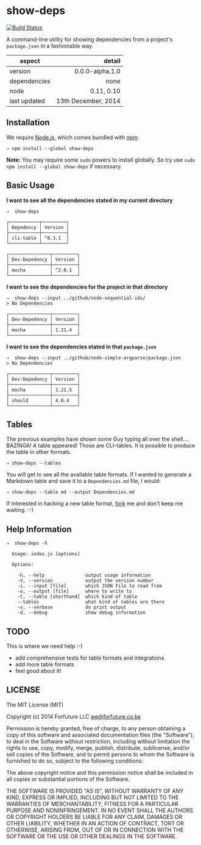 
# show-deps

[![Build Status](https://travis-ci.org/forfuture-dev/node-show-deps.svg?branch=master)](https://travis-ci.org/forfuture-dev/node-show-deps)

A command-line utility for showing dependencies from a project's
`package.json` in a fashionable way.

|aspect|detail|
|-------|-----:|
|version|0.0.0-alpha.1.0|
|dependencies|none|
|node|0.11, 0.10|
|last updated|13th December, 2014|


## Installation

We require [Node.js][nodejs], which comes bundled with [npm][npmjs]:

```shell
⇒ npm install --global show-deps
```

__Note:__ You may require some `sudo` powers to install globally. So try
use `sudo npm install --global show-deps` if necessary.


## Basic Usage

__I want to see all the dependencies stated in my current directory__

```shell
⇒  show-deps

┌───────────┬─────────┐
│ Depedency │ Version │
├───────────┼─────────┤
│ cli-table │ ^0.3.1  │
└───────────┴─────────┘

┌───────────────┬─────────┐
│ Dev-Depedency │ Version │
├───────────────┼─────────┤
│ mocha         │ ^2.0.1  │
└───────────────┴─────────┘

```

__I want to see the dependencies for the project in that directory__

```shell
⇒  show-deps --input ../github/node-sequential-ids/
> No Dependencies

┌───────────────┬─────────┐
│ Dev-Depedency │ Version │
├───────────────┼─────────┤
│ mocha         │ 1.21.4  │
└───────────────┴─────────┘
```

__I want to see the dependencies stated in that `package.json`__

```shell
⇒  show-deps --input ../github/node-simple-argparse/package.json
> No Dependencies

┌───────────────┬─────────┐
│ Dev-Depedency │ Version │
├───────────────┼─────────┤
│ mocha         │ 1.21.5  │
├───────────────┼─────────┤
│ should        │ 4.0.4   │
└───────────────┴─────────┘
```


## Tables

The previous examples have shown some Guy typing all over the shell....
BAZINGA! A table appeared! Those are CLI-tables. It is possible to produce
the table in other formats.

```shell
⇒ show-deps --tables
```

You will get to see all the available table formats. If I wanted to generate
a Markdown table and save it to a `Dependencies.md` file, I would:

```shell
⇒ show-deps --table md --output Dependencies.md
```

If interested in hacking a new table format, [fork][fork] me and don't keep
me waiting. :-)


## Help Information

```shell
⇒  show-deps -h

  Usage: index.js [options]

  Options:

    -h, --help               output usage information
    -V, --version            output the version number
    -i, --input [file]       which JSON File to read from
    -o, --output [file]      where to write to
    -t, --table [shorthand]  which kind of table
    --tables                 what kind of tables are there
    -v, --verbose            do print output
    -d, --debug              show debug information
```


## TODO

This is where we need help :-)

* add comprehensive tests for table formats and integrations
* add more table formats
* feel good about it!


## LICENSE

The MIT License (MIT)

Copyright (c) 2014 Forfuture LLC <we@forfuture.co.ke>

Permission is hereby granted, free of charge, to any person obtaining a
copy of this software and associated documentation files (the "Software"),
to deal in the Software without restriction, including without limitation the
rights to use, copy, modify, merge, publish, distribute, sublicense, and/or
sell copies of the Software, and to permit persons to whom the Software
is furnished to do so, subject to the following conditions:

The above copyright notice and this permission notice shall be included in
all copies or substantial portions of the Software.

THE SOFTWARE IS PROVIDED "AS IS", WITHOUT WARRANTY OF ANY KIND,
EXPRESS OR IMPLIED, INCLUDING BUT NOT LIMITED TO THE WARRANTIES
OF MERCHANTABILITY, FITNESS FOR A PARTICULAR PURPOSE AND
NONINFRINGEMENT. IN NO EVENT SHALL THE AUTHORS OR COPYRIGHT
HOLDERS BE LIABLE FOR ANY CLAIM, DAMAGES OR OTHER LIABILITY,
WHETHER IN AN ACTION OF CONTRACT, TORT OR OTHERWISE, ARISING
FROM, OUT OF OR IN CONNECTION WITH THE SOFTWARE OR THE USE OR
OTHER DEALINGS IN THE SOFTWARE.


[fork]:https://github.com/forfuture-dev/node-show-deps/fork "Fork Me!"
[nodejs]:https://nodejs.org
[npmjs]:https://npmjs.org
